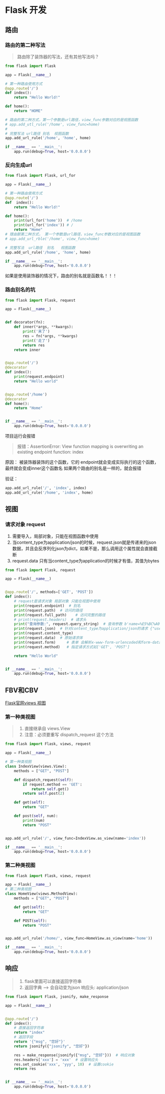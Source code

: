 
# Flask 开发

## 路由

### 路由的第二种写法

> 路由除了装饰器的写法，还有其他写法吗？

```python
from flask import Flask

app = Flask(__name__)

# 第一种路由使用方式
@app.route('/')
def index():
    return "Hello World!"

def home():
    return "HOME"

# 路由的第二种方式，第一个参数是url路径，view_func参数对应的是视图函数
# app.add_utl_rule('/home', view_func=home)
# 
# 完整写法 url路径 别名  视图函数
app.add_url_rule('/home', 'home', home)

if __name__ == '__main__':
    app.run(debug=True, host='0.0.0.0')
```

### 反向生成url

```python
from flask import Flask, url_for

app = Flask(__name__)

# 第一种路由使用方式
@app.route('/')
def  index():
    return "Hello World!"

def home():
    print(url_for('home'))  # /home
    print(url_for('index')) # /
    return "Home"
# 理由额第二种方式， 第一个参数是url路径，view_func参数对应的是视图函数
# app.add_url_rble('/home', view_func=home)

# 完整写法  url路径  别名   视图函数
app.add_url_rule('/home', 'home', home)

if __name__ == '__main__':
    app.run(debug=True, host='0.0.0.0')
```

如果是使用装饰器的情况下，路由的别名就是函数名！！！

### 路由别名的坑

```python
from flask import Flask, request

app = Flask(__name__)


def decorator(fn):
    def inner(*args, **kwargs):
        print('来了')
        res = fn(*args, **kwargs)
        print('走了')
        return res
    return inner


@app.route('/')
@decorator
def index():
    print(request.endpoint)
    return "Hello world"


@app.route('/home')
@decorator
def home():
    return "Home"


if __name__ == '__main__':
    app.run(debug=True, host='0.0.0.0')     
```

项目运行会报错
> 报错：AssertionError: View function mapping is overwriting an existing endpoint function: index

原因：
被装饰器装饰的这个函数，它的 endpoint就会变成实际执行的这个函数，最终就会变成inner这个函数名
如果两个路由的别名是一样的，就会报错

验证：

```python
app.add_url_rule('/', 'index', index)
app.add_url_rule('/home', 'index', home)
```

## 视图

### 请求对象 request

1. 需要导入，局部对象，只能在视图函数中使用
2. 当content_type为application/json的时候，request.json就是传递来的json数据，并且会反序列化json为dict，如果不是，那么调用这个属性就会直接截断
3. request.data 只有当content_type为application的时候才有值，其值为bytes

```python
from flask import Flask, request

app = Flask(__name__)


@app.route('/', methods=['GET', 'POST'])
def index():
    # request是请求对象 局部对象 只能在视图中使用
    print(request.endpoint)  # 别名
    print(request.path)  # 访问的路径
    print(request.full_path)    # 访问完整的路径
    # print(request.headers)  # 请求头
    print("查询参数:", request.query_string)  # 查询参数 b'name=%E5%BC%A0%E4%B8%89'
    print(request.json)  # 针对content_type为application/json的请求 {"user": "xxx"}
    print(request.content_type)
    print(request.data)  # 原始请求体
    print(request.form)     # 表单 会解析x-www-form-urlencoded和form-data的请求体
    print(request.method)   # 指定请求方式如['GET', 'POST']

    return "Hello World"


if __name__ == '__main__':
    app.run(debug=True, host='0.0.0.0')
```

## FBV和CBV

[Flask官网views 视图](https://flask.palletsprojects.com/en/2.1.x/tutorial/views/#)

### 第一种类视图
>
>1. 直接继承自 views.View
>2. 注意：必须要重写 dispatch_request 这个方法
>
```python
from flask import Flask, views, request

app = Flask(__name__)

# 第一种类视图
class IndexView(views.View):
    methods = ["GET", "POST"]

    def dispatch_request(self):
        if request.method == 'GET':
            return self.get()
        return self.post(2)

    def get(self):
        return "GET"

    def post(self, num):
        print(num)
        return "POST"


app.add_url_rule('/', view_func=IndexView.as_view(name='index'))

if __name__ == '__main__':
    app.run(debug=True, host='0.0.0.0')
```

### 第二种类视图

```python
from flask import Flask, views, request

app = Flask(__name__)
# 第二种类视图
class HomeView(views.MethodView):
    methods = ["GET", "POST"]

    def get(self):
        return "GET"

    def POST(self):
        return "POST"


app.add_url_rule('/home/', view_func=HomeView.as_view(name='home'))

if __name__ == '__main__':
    app.run(debug=True, host='0.0.0.0')
```
## 响应
>1. flask里面可以直接返回字符串
>2. 返回字典 --> 会自动变为json  响应头: application/json
```python
from flask import Flask, jsonify, make_response

app = Flask(__name__)


@app.route('/')
def index():
    # 直接返回字符串
    return "index"
    # 返回字段
    return '{"msg", "您好"}'
    return jsonify({"jsonify", "您好"})

    res = make_response(jsonify({"msg", "您好"}))  # 响应对象
    res.headers['xxx'] = 'xxx'  # 设置响应头
    res.set_cookie('xxx', 'yyy', 10)  # 设置cookie
    return res


if __name__ == '__main__':
    app.run(debug=True, host='0.0.0.0')

```
